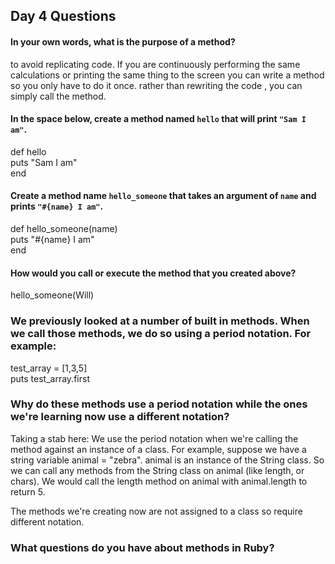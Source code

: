 ## Day 4 Questions

#### In your own words, what is the purpose of a method?
to avoid replicating code.  If you are continuously performing the same calculations or printing the same thing to the screen you can write a method so you only have to do it once.  rather than rewriting the code , you can simply call the method.


#### In the space below, create a method named `hello` that will print `"Sam I am"`.

def hello  
puts "Sam I am"  
end  


#### Create a method name `hello_someone` that takes an argument of `name` and prints `"#{name} I am"`.


def hello_someone(name)  
  puts "#{name} I am"  
end  


#### How would you call or execute the method that you created above?

hello_someone(Will)

### We previously looked at a number of built in methods.  When we call those methods, we do so using a period notation. For example:  

test_array = [1,3,5]  
puts test_array.first  

### Why do these methods use a period notation while the ones we're learning now use a different notation?  
Taking a stab here: 
We use the period notation when we're calling the method against an instance of a class.  For example, suppose we have a string variable animal = "zebra".
animal is an instance of the String class.  So we can call any methods from the String class on animal (like length, or chars). 
We would call the length method on animal with animal.length to return 5.

The methods we're creating now are not assigned to a class so require different notation.

### What questions do you have about methods in Ruby?

